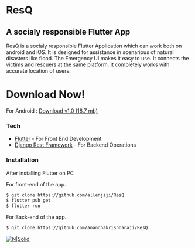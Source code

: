 # ResQ
## A socialy responsible Flutter App


ResQ is a socialy responsible Flutter Application which can work both on android and iOS.
It is designed for assistance in scenarious of natural disasters like flood.
The Emergency UI makes it easy to use.
It connects the victims and rescuers at the same platform.
It completely works with accurate location of users.



# Download Now!

For Android : [Download v1.0 (18.7 mb)](https://allenjiji.github.io/ResQ/ResQ.apk)

### Tech



* [Flutter] - For Front End Development
* [Django Rest Framework] - For Backend Operations

### Installation


After installing Flutter on PC

For front-end of the app.
```sh
$ git clone https://github.com/allenjiji/ResQ
$ flutter pub get
$ flutter run
```

For Back-end of the app.
```sh
$ git clone https://github.com/anandhakrishnanaji/ResQ
```
[![N|Solid](http://web.mit.edu/lipoff/www/sup/Android_Download_Button.png)](https://allenjiji.github.io/ResQ/ResQ.apk)


   [git-repo-url]: <https://github.com/joemccann/dillinger.git>
   [Django Rest Framework]: <https://www.django-rest-framework.org/>
   [Flutter]: <https://flutter.dev/>
 